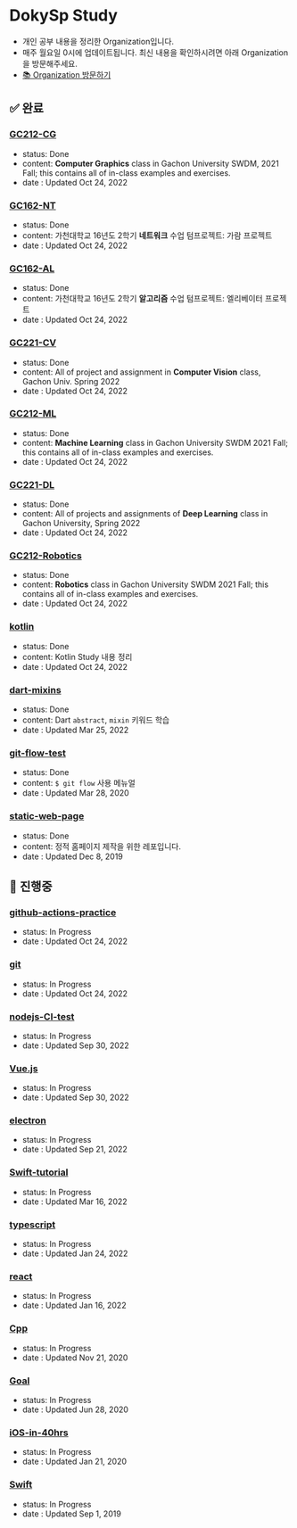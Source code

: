 # DokySp Study

- 개인 공부 내용을 정리한 Organization입니다.
- 매주 월요일 0시에 업데이트됩니다. 최신 내용을 확인하시려면 아래 Organization을 방문해주세요.
- [📚 Organization 방문하기](https://github.com/DokySp-study)

## ✅ 완료

### [GC212-CG](https://github.com/DokySp-study/GC212-CG)

- status: Done
- content:  **Computer Graphics** class in Gachon University SWDM, 2021 Fall; this contains all of in-class examples and exercises.
- date : Updated Oct 24, 2022

### [GC162-NT](https://github.com/DokySp-study/GC162-NT)

- status: Done
- content:  가천대학교 16년도 2학기 **네트워크** 수업 텀프로젝트: 가람 프로젝트
- date : Updated Oct 24, 2022

### [GC162-AL](https://github.com/DokySp-study/GC162-AL)

- status: Done
- content:  가천대학교 16년도 2학기 **알고리즘** 수업 텀프로젝트: 엘리베이터 프로젝트
- date : Updated Oct 24, 2022

### [GC221-CV](https://github.com/DokySp-study/GC221-CV)

- status: Done
- content:  All of project and assignment in **Computer Vision** class, Gachon Univ. Spring 2022
- date : Updated Oct 24, 2022

### [GC212-ML](https://github.com/DokySp-study/GC212-ML)

- status: Done
- content:  **Machine Learning** class in Gachon University SWDM 2021 Fall; this contains all of in-class examples and exercises.
- date : Updated Oct 24, 2022

### [GC221-DL](https://github.com/DokySp-study/GC221-DL)

- status: Done
- content:  All of projects and assignments of **Deep Learning** class in Gachon University, Spring 2022
- date : Updated Oct 24, 2022

### [GC212-Robotics](https://github.com/DokySp-study/GC212-Robotics)

- status: Done
- content:  **Robotics** class in Gachon University SWDM 2021 Fall; this contains all of in-class examples and exercises.
- date : Updated Oct 24, 2022

### [kotlin](https://github.com/DokySp-study/kotlin)

- status: Done
- content:  Kotlin Study 내용 정리
- date : Updated Oct 24, 2022

### [dart-mixins](https://github.com/DokySp-study/dart-mixins)

- status: Done
- content:  Dart `abstract`, `mixin` 키워드 학습
- date : Updated Mar 25, 2022

### [git-flow-test](https://github.com/DokySp-study/git-flow-test)

- status: Done
- content:  `$ git flow` 사용 메뉴얼
- date : Updated Mar 28, 2020

### [static-web-page](https://github.com/DokySp-study/static-web-page)

- status: Done
- content:  정적 홈페이지 제작을 위한 레포입니다.
- date : Updated Dec 8, 2019

## 🚧 진행중

### [github-actions-practice](https://github.com/DokySp-study/github-actions-practice)

- status: In Progress
- date : Updated Oct 24, 2022

### [git](https://github.com/DokySp-study/git)

- status: In Progress
- date : Updated Oct 24, 2022

### [nodejs-CI-test](https://github.com/DokySp-study/nodejs-CI-test)

- status: In Progress
- date : Updated Sep 30, 2022

### [Vue.js](https://github.com/DokySp-study/Vue.js)

- status: In Progress
- date : Updated Sep 30, 2022

### [electron](https://github.com/DokySp-study/electron)

- status: In Progress
- date : Updated Sep 21, 2022

### [Swift-tutorial](https://github.com/DokySp-study/Swift-tutorial)

- status: In Progress
- date : Updated Mar 16, 2022

### [typescript](https://github.com/DokySp-study/typescript)

- status: In Progress
- date : Updated Jan 24, 2022

### [react](https://github.com/DokySp-study/react)

- status: In Progress
- date : Updated Jan 16, 2022

### [Cpp](https://github.com/DokySp-study/Cpp)

- status: In Progress
- date : Updated Nov 21, 2020

### [Goal](https://github.com/DokySp-study/Goal)

- status: In Progress
- date : Updated Jun 28, 2020

### [iOS-in-40hrs](https://github.com/DokySp-study/iOS-in-40hrs)

- status: In Progress
- date : Updated Jan 21, 2020

### [Swift](https://github.com/DokySp-study/Swift)

- status: In Progress
- date : Updated Sep 1, 2019

